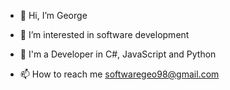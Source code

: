 - 👋 Hi, I’m George
- 👀 I’m interested in software development
- 🌱 I'm a Developer in  C#, JavaScript and Python 

- 📫 How to reach me softwaregeo98@gmail.com

<!---
softwaregeo1/softwaregeo1 is a ✨ special ✨ repository because its `README.md` (this file) appears on your GitHub profile.
You can click the Preview link to take a look at your changes.
--->
